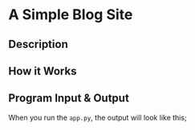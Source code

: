 # A Simple Blog Site

## Description


## How it Works


## Program Input & Output

When you run the `app.py`, the output will look like this;

```
